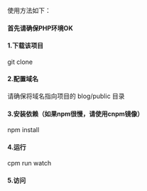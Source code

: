 
使用方法如下：
#### 首先请确保PHP环境OK

#### 1.下载该项目
git clone 


#### 2.配置域名
请确保将域名指向项目的 blog/public 目录



#### 3.安装依赖（如果npm很慢，请使用cnpm镜像）
npm install 


#### 4.运行
cpm run watch



#### 5.访问

